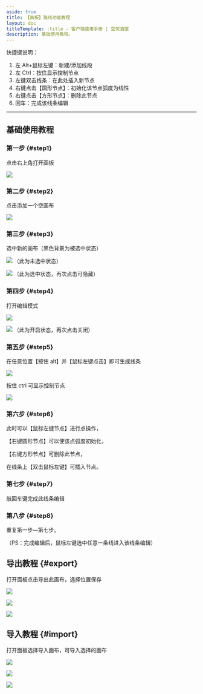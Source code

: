 ```yaml
---
aside: true
title: 【画板】路线功能教程
layout: doc
titleTemplate: :title - 客户端使用手册 | 空荧酒馆
description: 基础使用教程。
---
```


[文：【画板】路线功能教程]: # 'https://support.qq.com/products/321980/faqs/121965'

快捷键说明：

1. 左 Alt+鼠标左键：新建/添加线段
2. 左 Ctrl：按住显示控制节点
3. 左键双击线条：在此处插入新节点
4. 右键点击【圆形节点】：初始化该节点弧度为线性
5. 右键点击【方形节点】：删除此节点
6. 回车：完成该线条编辑

---

## 基础使用教程

### 第一步 {#step1}

点击右上角打开画板

![](/imgs/zh/manual/canvas/1.png)

### 第二步 {#step2}

点击添加一个空画布

![](/imgs/zh/manual/canvas/2.png)

### 第三步 {#step3}

选中新的画布（黑色背景为被选中状态）

![](/imgs/zh/manual/canvas/3.png)
（此为未选中状态）

![](/imgs/zh/manual/canvas/4.png)
（此为选中状态，再次点击可隐藏）

### 第四步 {#step4}

打开编辑模式

![](/imgs/zh/manual/canvas/5.png)

![](/imgs/zh/manual/canvas/6.png)
（此为开启状态，再次点击关闭）

### 第五步 {#step5}

在任意位置【按住 alt】并【鼠标左键点击】即可生成线条

![](/imgs/zh/manual/canvas/7.png)

按住 ctrl 可显示控制节点

![](/imgs/zh/manual/canvas/9.png)

### 第六步 {#step6}

此时可以【鼠标左键节点】进行点操作，

【右键圆形节点】可以使该点弧度初始化，

【右键方形节点】可删除此节点，

在线条上【双击鼠标左键】可插入节点。

### 第七步 {#step7}

敲回车键完成此线条编辑

### 第八步 {#step8}

重复第一步—第七步。

（PS：完成编辑后，鼠标左键选中任意一条线进入该线条编辑）

## 导出教程 {#export}

打开面板点击导出此画布，选择位置保存

![](/imgs/zh/manual/canvas/10.png)

![](/imgs/zh/manual/canvas/11.png)

![](/imgs/zh/manual/canvas/12.png)

## 导入教程 {#import}

打开面板选择导入画布，可导入选择的画布

![](/imgs/zh/manual/canvas/13.png)

![](/imgs/zh/manual/canvas/14.png)

![](/imgs/zh/manual/canvas/15.png)
